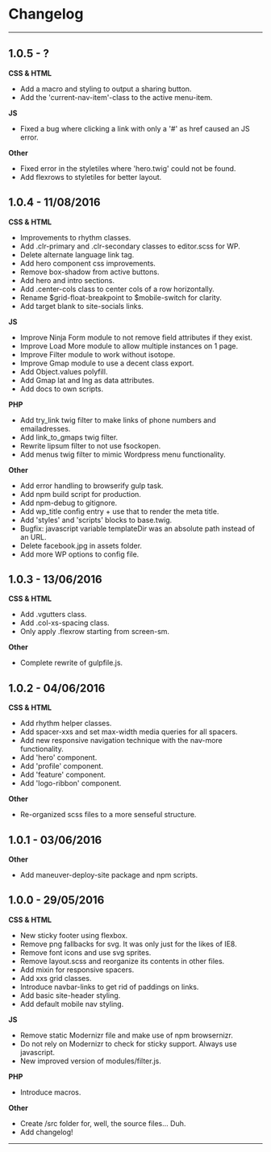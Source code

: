 # Changelog

---

## 1.0.5 - ?

**CSS & HTML**
- Add a macro and styling to output a sharing button.
- Add the 'current-nav-item'-class to the active menu-item.

**JS**
- Fixed a bug where clicking a link with only a '#' as href caused an JS error.

**Other**
- Fixed error in the styletiles where 'hero.twig' could not be found.
- Add flexrows to styletiles for better layout.

## 1.0.4 - 11/08/2016

**CSS & HTML**
- Improvements to rhythm classes.
- Add .clr-primary and .clr-secondary classes to editor.scss for WP.
- Delete alternate language link tag.
- Add hero component css improvements.
- Remove box-shadow from active buttons.
- Add hero and intro sections.
- Add .center-cols class to center cols of a row horizontally.
- Rename $grid-float-breakpoint to $mobile-switch for clarity.
- Add target blank to site-socials links.

**JS**
- Improve Ninja Form module to not remove field attributes if they exist.
- Improve Load More module to allow multiple instances on 1 page.
- Improve Filter module to work without isotope.
- Improve Gmap module to use a decent class export.
- Add Object.values polyfill.
- Add Gmap lat and lng as data attributes.
- Add docs to own scripts.

**PHP**
- Add try_link twig filter to make links of phone numbers and emailadresses.
- Add link_to_gmaps twig filter.
- Rewrite lipsum filter to not use fsockopen.
- Add menus twig filter to mimic Wordpress menu functionality.

**Other**
- Add error handling to browserify gulp task.
- Add npm build script for production.
- Add npm-debug to gitignore.
- Add wp_title config entry + use that to render the meta title.
- Add 'styles' and 'scripts' blocks to base.twig.
- Bugfix: javascript variable templateDir was an absolute path instead of an URL.
- Delete facebook.jpg in assets folder.
- Add more WP options to config file.

## 1.0.3 - 13/06/2016

**CSS & HTML**
- Add .vgutters class.
- Add .col-xs-spacing class.
- Only apply .flexrow starting from screen-sm.

**Other**
- Complete rewrite of gulpfile.js.

## 1.0.2 - 04/06/2016

**CSS & HTML**
- Add rhythm helper classes.
- Add spacer-xxs and set max-width media queries for all spacers.
- Add new responsive navigation technique with the nav-more functionality.
- Add 'hero' component.
- Add 'profile' component.
- Add 'feature' component.
- Add 'logo-ribbon' component.

**Other**
- Re-organized scss files to a more senseful structure.

## 1.0.1 - 03/06/2016

**Other**
- Add maneuver-deploy-site package and npm scripts.

## 1.0.0 - 29/05/2016

**CSS & HTML**
- New sticky footer using flexbox.
- Remove png fallbacks for svg. It was only just for the likes of IE8.
- Remove font icons and use svg sprites.
- Remove layout.scss and reorganize its contents in other files.
- Add mixin for responsive spacers.
- Add xxs grid classes.
- Introduce navbar-links to get rid of paddings on links.
- Add basic site-header styling.
- Add default mobile nav styling.

**JS**
- Remove static Modernizr file and make use of npm browsernizr.
- Do not rely on Modernizr to check for sticky support. Always use javascript.
- New improved version of modules/filter.js.

**PHP**
- Introduce macros.

**Other**
- Create /src folder for, well, the source files... Duh.
- Add changelog!

---
